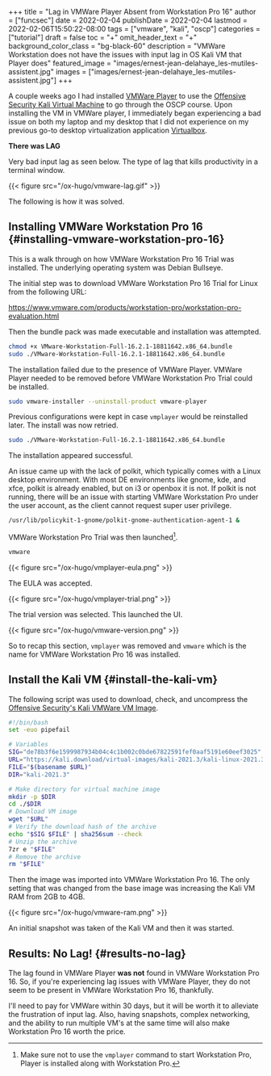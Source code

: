 +++
title = "Lag in VMWare Player Absent from Workstation Pro 16"
author = ["funcsec"]
date = 2022-02-04
publishDate = 2022-02-04
lastmod = 2022-02-06T15:50:22-08:00
tags = ["vmware", "kali", "oscp"]
categories = ["tutorial"]
draft = false
toc = "+"
omit_header_text = "+"
background_color_class = "bg-black-60"
description = "VMWare Workstation does not have the issues with input lag in OS Kali VM that Player does"
featured_image = "images/ernest-jean-delahaye_les-mutiles-assistent.jpg"
images = ["images/ernest-jean-delahaye_les-mutiles-assistent.jpg"]
+++

A couple weeks ago I had installed [VMWare Player](https://www.vmware.com/products/workstation-player.html) to use the [Offensive Security Kali Virtual Machine](https://help.offensive-security.com/hc/en-us/articles/360049796792-Kali-Linux-Virtual-Machine) to go through the OSCP course.
Upon installing the VM in VMWare player, I immediately began experiencing a bad issue on both my laptop and my desktop that I did not experience on my previous go-to desktop virtualization application [Virtualbox](https://www.virtualbox.org/).

**There was LAG**

Very bad input lag as seen below. The type of lag that kills productivity in a terminal window.

{{< figure src="/ox-hugo/vmware-lag.gif" >}}

The following is how it was solved.


## Installing VMWare Workstation Pro 16 {#installing-vmware-workstation-pro-16}

This is a walk through on how VMWare Workstation Pro 16 Trial was installed.
The underlying operating system was Debian Bullseye.

The initial step was to download VMWare Workstation Pro 16 Trial for Linux from the following URL:

<https://www.vmware.com/products/workstation-pro/workstation-pro-evaluation.html>

Then the bundle pack was made executable and installation was attempted.

```bash
chmod +x VMware-Workstation-Full-16.2.1-18811642.x86_64.bundle
sudo ./VMware-Workstation-Full-16.2.1-18811642.x86_64.bundle
```

The installation failed due to the presence of VMWare Player.
VMWare Player needed to be removed before VMWare Workstation Pro Trial could be installed.

```bash
sudo vmware-installer --uninstall-product vmware-player
```

Previous configurations were kept in case `vmplayer` would be reinstalled later.
The install was now retried.

```bash
sudo ./VMware-Workstation-Full-16.2.1-18811642.x86_64.bundle
```

The installation appeared successful.

An issue came up with the lack of polkit, which typically comes with a Linux desktop environment.
With most DE environments like gnome, kde, and xfce, polkit is already enabled, but on i3 or openbox it is not.
If polkit is not running, there will be an issue with starting VMWare Workstation Pro under the user account, as the client cannot request super user privilege.

```bash
/usr/lib/policykit-1-gnome/polkit-gnome-authentication-agent-1 &
```

VMWare Workstation Pro Trial was then launched[^fn:1].

```bash
vmware
```

{{< figure src="/ox-hugo/vmplayer-eula.png" >}}

The EULA was accepted.

{{< figure src="/ox-hugo/vmplayer-trial.png" >}}

The trial version was selected.
This launched the UI.

{{< figure src="/ox-hugo/vmware-version.png" >}}

So to recap this section, `vmplayer` was removed and `vmware` which is the name for VMWare Workstation Pro 16 was installed.


## Install the Kali VM {#install-the-kali-vm}

The following script was used to download, check, and uncompress the [Offensive Security's Kali VMWare VM Image](https://help.offensive-security.com/hc/en-us/articles/360049796792-Kali-Linux-Virtual-Machine).

```bash
#!/bin/bash
set -euo pipefail

# Variables
SIG="de78b3f6e1599987934b04c4c1b002c0bde67822591fef0aaf5191e60eef3025"
URL="https://kali.download/virtual-images/kali-2021.3/kali-linux-2021.3-vmware-amd64.7z"
FILE="$(basename $URL)"
DIR="kali-2021.3"

# Make directory for virtual machine image
mkdir -p $DIR
cd ./$DIR
# Download VM image
wget "$URL"
# Verify the download hash of the archive
echo "$SIG $FILE" | sha256sum --check
# Unzip the archive
7zr e "$FILE"
# Remove the archive
rm "$FILE"
```

Then the image was imported into VMWare Workstation Pro 16.
The only setting that was changed from the base image was increasing the Kali VM RAM from 2GB to 4GB.

{{< figure src="/ox-hugo/vmware-ram.png" >}}

An initial snapshot was taken of the Kali VM and then it was started.


## Results: No Lag! {#results-no-lag}

The lag found in VMWare Player **was not** found in VMWare Workstation Pro 16.
So, if you're experiencing lag issues with VMWare Player, they do not seem to be present in VMWare Workstation Pro 16, thankfully.

I'll need to pay for VMWare within 30 days, but it will be worth it to alleviate the frustration of input lag.
Also, having snapshots, complex networking, and the ability to run multiple VM's at the same time will also make Workstation Pro 16 worth the price.

[^fn:1]: Make sure not to use the `vmplayer` command to start Workstation Pro, Player is installed along with Workstation Pro.
